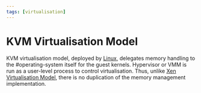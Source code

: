 ```yaml
---
tags: [virtualisation]
---
```


# KVM Virtualisation Model

KVM virtualisation model, deployed by [Linux](202204081225.md), delegates memory
handling to the #operating-system itself for the guest kernels. Hypervisor or
VMM is run as a user-level process to control virtualisation. Thus, unlike
[Xen Virtualisation Model](202404042325.md), there is no duplication of the
memory management implementation.
